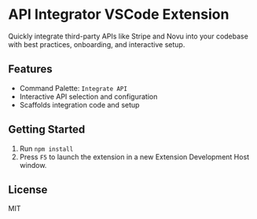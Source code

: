 # API Integrator VSCode Extension

Quickly integrate third-party APIs like Stripe and Novu into your codebase with best practices, onboarding, and interactive setup.

## Features
- Command Palette: `Integrate API`
- Interactive API selection and configuration
- Scaffolds integration code and setup

## Getting Started
1. Run `npm install`
2. Press `F5` to launch the extension in a new Extension Development Host window.

## License
MIT
